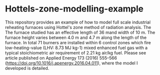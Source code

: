 # Hottels-zone-modelling-example
This repository provides an example of how to model full scale industrial reheating furnaces using Hottel's zone method of radiation analysis. 
The The furnace studied has an effective length of 36 mand width of 10 m. The furnace height varies between 4.0 m and 4.7 m along the length of the furnace. 
In total 71 burners are installed within 6 control zones which fire low-heating-value (LHV: 8.73 MJ kg-1) mixed enhanced fuel gas with a typical stoichiometric air requirement of 2.21 kg air/kg fuel.
Please see article published on Applied Energy 173 (2016) 555–566 (https://doi.org/10.1016/j.apenergy.2016.04.011), where the model I developed is detailed.
